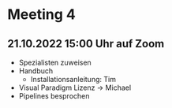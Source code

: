 # Meeting 4
## 21.10.2022 15:00 Uhr auf Zoom

- Spezialisten zuweisen
- Handbuch
    - Installationsanleitung: Tim
- Visual Paradigm Lizenz -> Michael
- Pipelines besprochen
